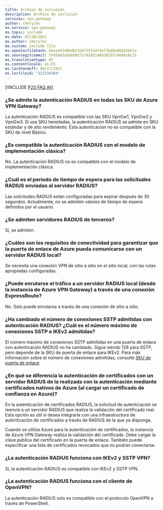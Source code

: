 ```yaml
---
title: Archivo de inclusión
description: Archivo de inclusión
services: vpn-gateway
author: cherylmc
ms.service: vpn-gateway
ms.topic: include
ms.date: 05/28/2021
ms.author: cherylmc
ms.custom: include file
ms.openlocfilehash: 6bead4346bdb23dd725fa474ef1bd8a982d2b61a
ms.sourcegitcommit: 5f659d2a9abb92f178103146b38257c864bc8c31
ms.translationtype: HT
ms.contentlocale: es-ES
ms.lasthandoff: 08/17/2021
ms.locfileid: "122336304"
---
```

[!INCLUDE [P2S FAQ All](vpn-gateway-faq-p2s-all-include.md)]

### <a name="is-radius-authentication-supported-on-all-azure-vpn-gateway-skus"></a>¿Se admite la autenticación RADIUS en todas las SKU de Azure VPN Gateway?

La autenticación RADIUS es compatible con las SKU VpnGw1, VpnGw2 y VpnGw3. Si usa SKU heredadas, la autenticación RADIUS se admite en SKU estándar y de alto rendimiento. Esta autenticación no es compatible con la SKU de nivel Básico. 
 
### <a name="is-radius-authentication-supported-for-the-classic-deployment-model"></a>¿Es compatible la autenticación RADIUS con el modelo de implementación clásica?
 
No. La autenticación RADIUS no es compatible con el modelo de implementación clásica.

### <a name="what-is-the-timeout-period-for-radius-requests-sent-to-the-radius-server"></a>¿Cuál es el período de tiempo de espera para las solicitudes RADIUS enviadas al servidor RADIUS?
Las solicitudes RADIUS están configuradas para expirar después de 30 segundos. Actualmente, no se admiten valores de tiempo de espera definidos por el usuario.
 
### <a name="are-3rd-party-radius-servers-supported"></a>¿Se admiten servidores RADIUS de terceros?

Sí, se admiten.
 
### <a name="what-are-the-connectivity-requirements-to-ensure-that-the-azure-gateway-is-able-to-reach-an-on-premises-radius-server"></a>¿Cuáles son los requisitos de conectividad para garantizar que la puerta de enlace de Azure pueda comunicarse con un servidor RADIUS local?

Se necesita una conexión VPN de sitio a sitio en el sitio local, con las rutas apropiadas configuradas.  
 
### <a name="can-traffic-to-an-on-premises-radius-server-from-the-azure-vpn-gateway-be-routed-over-an-expressroute-connection"></a>¿Puede enrutarse el tráfico a un servidor RADIUS local (desde la instancia de Azure VPN Gateway) a través de una conexión ExpressRoute?

No. Solo puede enrutarse a través de una conexión de sitio a sitio.
 
### <a name="is-there-a-change-in-the-number-of-sstp-connections-supported-with-radius-authentication-what-is-the-maximum-number-of-sstp-and-ikev2-connections-supported"></a>¿Ha cambiado el número de conexiones SSTP admitidas con autenticación RADIUS? ¿Cuál es el número máximo de conexiones SSTP e IKEv2 admitidas?

El número máximo de conexiones SSTP admitidas en una puerta de enlace con autenticación RADIUS no ha cambiado. Sigue siendo 128 para SSTP, pero depende de la SKU de puerta de enlace para IKEv2. Para más información sobre el número de conexiones admitidas, consulte [SKU de puerta de enlace](../articles/vpn-gateway/vpn-gateway-about-vpngateways.md#gwsku).
 
### <a name="what-is-the-difference-between-doing-certificate-authentication-using-a-radius-server-vs-using-azure-native-certificate-authentication-by-uploading-a-trusted-certificate-to-azure"></a>¿En qué se diferencia la autenticación de certificados con un servidor RADIUS de la realizada con la autenticación mediante certificados nativos de Azure (al cargar un certificado de confianza en Azure)?

En la autenticación de certificados RADIUS, la solicitud de autenticación se reenvía a un servidor RADIUS que realiza la validación del certificado real. Esta opción es útil si desea integrarla con una infraestructura de autenticación de certificados a través de RADIUS de la que ya disponga.
  
Cuando se utiliza Azure para la autenticación de certificados, la instancia de Azure VPN Gateway realiza la validación del certificado. Debe cargar la clave pública del certificado en la puerta de enlace. También puede especificar una lista de certificados revocados que no podrán conectarse.

### <a name="does-radius-authentication-work-with-both-ikev2-and-sstp-vpn"></a>¿La autenticación RADIUS funciona con IKEv2 y SSTP VPN?

Sí, la autenticación RADIUS es compatible con IKEv2 y SSTP VPN. 

### <a name="does-radius-authentication-work-with-the-openvpn-client"></a>¿La autenticación RADIUS funciona con el cliente de OpenVPN?

La autenticación RADIUS solo es compatible con el protocolo OpenVPN a través de PowerShell.
